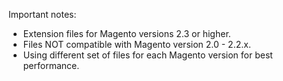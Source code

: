 Important notes:

-   Extension files for Magento versions 2.3 or higher.
-   Files NOT compatible with Magento version 2.0 - 2.2.x.
-   Using different set of files for each Magento version for best performance.
